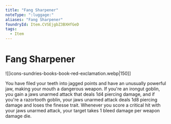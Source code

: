 ```yaml
---
title: "Fang Sharpener"
noteType: ":luggage:"
aliases: "Fang Sharpener"
foundryId: Item.CVSEjgbZ3BXHfGeD
tags:
  - Item
---
```


# Fang Sharpener
![[icons-sundries-books-book-red-exclamation.webp|150]]

You have filed your teeth into jagged points and have an unusually powerful jaw, making your mouth a dangerous weapon. If you're an irongut goblin, you gain a jaws unarmed attack that deals 1d4 piercing damage, and if you're a razortooth goblin, your jaws unarmed attack deals 1d8 piercing damage and loses the finesse trait. Whenever you score a critical hit with your jaws unarmed attack, your target takes 1 bleed damage per weapon damage die.
